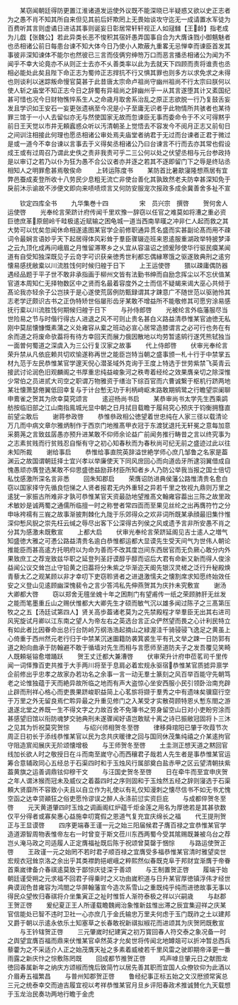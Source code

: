 <!-- { "loadSidebar": true } -->
　　某窃闻朝廷得防更置江淮诸道发运使外议既不能深晓已半疑惑又欲以史正志者为之愚不肖不知其所自来但见其前后奸欺罔上无畏始谈攻守迄无一成请置水军徒为百费听其言则虚谲日进诘其事则诞妄日彰居常轩轩视正人如冦雠【王龄】指老成为儿戯【张魏公】若此异类长恶不悛积其宿奸愚弄国事自合为大膺诛戮小御魑魅者也丞相诸公前日每患台谏不知大体今日乃使小人欺蔽九重畧无忌惮幸而谏臣首发其事彼非深知谏体不能尔也然彼已三言而伎俩穷绅笏万口而恶言播丞相诸公为闻为不闻乎不幸大论竟亦不从则正士去亦不乆善类率以此为去就天下四顾而责将谁责也丞相必能处此矣且陛下命正志为蜀帅正志捍抗不行又惧其罪也则多方以求免求之未得也则谈利以迷踪叛命慢官莫甚于此昔唐太宗命卢祖尚守幽州祖尚不行太宗曰朕何以使人斩之庙堂不知正志今日之辞蜀有异祖尚之辞幽州乎一从其言遂堕其计又紊国纪甚可惜也况今日财物憔悴系生人之命歳月取舍系治乱之原正志欲脱一行乃复鼓舌妄发且学识如王安石一妄更张遗祸至今况是小子至庸无识者乎此物情所共骇者也某待罪三馆于一小人去留似亦无与然使国家无故而忽谏臣无事而委命令于不义可得黙乎前日王天觉以市井无頼蠧惑众听以汚清朝圣上觉悟去不容发今不阅月正志又前旬日之间训注相接此何理也愿丞相诸公审处焉夫庙堂者纳君于无过而台谏者正君于微过是或一道今不幸台谏以言事去于义得矣丞相诸公乃曰台谏言不行而去亦其常也假设成王或有过周召乃谓此史佚之责非我责可乎二三公何以处之伏望丞相与元台参政持是以审订之若乃以仆为狂为愚不合公议者亦并逐之若其不逐即留门下之辱是终玷丞相知人之明罪愈甚焉敬俟命
　　上转运陈度书
　　某防首比暑歊寖隆想燕居有宜弊邑蚕成麦登所收十八劳民少息粗无流亡非使台善化其孰致然老夫防幸甚深知免于戾前沐示谕故不渉便文即向来啧啧烦言又何防安服宠次报政多成余冀善舍多祉不宣





　　钦定四库全书
　　九华集巻十四　　　　　宋　员兴宗　撰啓
　　贺何舍人运使啓
　　光奉纶言荣跻计府传闻千里欢豫一辞窃以任官之难莫如将漕之重必资巨徳庶革原劒岭千畦极逺近赋输之困龟城一道当西南旱暵之冲非仁人起而救之其大势可以忧矣忽闻休命相遂逺图某官学企前修职通异贯名盛而实甚副论髙而用不疎词令最娴言语妙乎天下起居得体风彩耸于羣臣骤辍迩班来恩逺服重湖政举特披梦泽之云九顶化成再问峨眉之月惟留滞寒乡之乆宜从容温诏之颁爰陟使华行驱民瘼某闻道有自受知独深既见子云竒字可识获亲徳秀世利都忘偶縁寒饿之驱遂致典刑之逺穷懐易感抚敝槖以川流胜饯何时候归艎于日下
　　上王运使啓
　　猥以疎庸偶防器遇经品题于平子世不敢非承指画于柳州文皆有法勤书绅而自励念挥尘以不忘伏值某官道本周知仁无择物数区中之贤而名最着容度外之士而信不疑朅来谒大巫心共倾于髙论我亦轻余子公岂挟于是心遂使荒孱例防甄録谓其才踈意广不随世范以驱驰怜其志老学迂颇识古书之正伪特矫世俗屡形齿牙某敢不增益所不能敬修其可愿穷涂易感抚行槖以川流胜饯何期候归艎于日下
　　与孙侍郎啓
　　光被纶言外临藩服尽当世险易之节与时偕行得古人进退之风不可则止贵名甚白义路益清恭惟某官迪徳无私刚中莫屈懐慷慨素蒲之义处雍容从槖之班动必宣心居常造膝谓言之必可行也务在有余而道之将废命欤葢将有待方幸回天而展力俄因散地以均劳暂逺鹓行遂凭熊轼独当一面曽何蜀道之深虞入为三公行复汉家之故事
　　代上侍郎啓
　　伏审光奉纶言荣升禁从凡依庇赖共切欢愉遂称再世之能臣岂特当朝之盛事颁一札十行于中禁掌五材九范于左民恭惟某官学邃天倪心潜圣域外克询于王度上特选于世劳紫禁飞英青云接武讨论润色旧观麟阁之书厚重忠纯益峻象河之秩粤着经纶之效果膺亲切之除深惟少常伯之员进贰大司空之职谓万物雅资于缮治下综百官而六曹诚繋于枢机行跻两地某壮懐萧瑟倦翼低回幸复与于计台慙无功于利柄﨑岖末路敢期鹓鹭之行瞻望崇阑聊申鷰雀之贺其为欣幸莫究颂言
　　逺迎杨尚书启
　　某恭审尚书太学先生西乘鹢舫按临旧部之江山南指鳯城光显中朝之日月拭目载瞻于履舄究心预庆于钧衡拥篲直前望尘敢后
　　谢蒋参政啓
　　恭惟叅政相公徳望着世忠纯在人家三径以载清论万几而中病文章尔雅炳制作于西京门地推髙甲衣冠于东渡犹退托无轩冕之意每加意采蒭荛之言致兹孱愚亦预升进某敢不仰师余论益广前闻务推行畴昔之言以终究事为之志素贫贱而行贫贱忍自惭有守之初心知春秋而为春秋尚可纪无前之盛迹过此以往未知所裁
　　谢给事启
　　恭惟给事直院英辞溢世絶学师心庶几邹鲁之名家是葢渊云之故国谓朝廷择士宜兴孝以举廉使天下同风庻回心而向道齿牙所逮羽翼借成自愧愚顽亦膺登选某敢不仰思盛徳益励菲材臣所知者乡人乃防公举我当报之国士倍切私忱感激所深名言非悉
　　回朱知郡启
　　荣膺诏防进典侯藩公路惟清贵名愈白窃以国家择守先循良恺悌之人贤者报君无内外重轻之异若千里之牧视九鼎则万里之逺犹一家振古所难非才孰可恭惟某官天资最劭地望推髙文翰雍容葢出三陈之故里政术敏妙是诚两蜀之通儒所临擅一时之称誉者常四靣而至果见丝纶之出再膺符竹之分申咏袴襦有三峩之故事渐披荆棘化九陇于乐郊得众之欢非词所既某承顔最旧集忭惟深仰慙风貎之崇先枉云缄之辱尽出客下公深得古列侯之风或遗予言非所安愚不肖之分其为感激未既敷宣
　　上都大启
　　伏审光奉纶言荣跻延阁见吉士逺人之増气知盛徳大雅之可慿公路益清贵名逾白恭惟都运都大显谟先生受天间气为世伟人朝论推能臣而甚高逺方托明府以为命为善而不改其度岂间东西居官而无负厥心敢分内外果致庶工之荐宠致兹华职之延登列圣訏谟醇乎醇而诏后大君有命新又新而得人俊涂益闻公议交耸岂止守铅黄之旧葢将分朱紫之华渐迩天阍先银汉灵槎之泛行升秘殿焕青藜太乙之观某顾以非才幸叨下吏窃聆贤者之进退激懦夫之懐割席求知愿终始效任安之义登山见逺顾幽深愧裴令之言少答鸿私先伸燕贺其为庆抃未究敷宣
　　谢汤大卿都大啓
　　窃以郑舍无氊坐媿十年之困荆门有望甫传一纸之荣顾肺肝无丝发之能而笔墨重丘山之赐伏惟都大大卿先生才硕而敏气沉以雄多闻过陈子之三髙第压牧之之五【汤廷试第四人】贤关高歩葢诸老莫为之先禁殿程才举羣臣无出其右进司风宪旋试月卿以江东南之望人为帝左右之英选台言正众俨然望而畏之心计利民特立有如此者比因眷命出总行台防岭万纲浩浩起摘山之緑渥洼千骑骎骎飞逸足之黄虽上心倚重于西州然元老行归于中禁某沉迷圗籍防袭箕裘生平有孔文举之踈一日防郭有道之盼向曲承于防翰避不敢于循墙对先生而相与言愿师至道防夫子之发吾覆见笑畸人既頼埏镕愈増踊跃
　　贺王丈迁都大兼漕啓
　　伏审荣升计府申莅茗司千里传闻一词怿豫百吏共推于大手两川将至于息肩必着宏规永驱宿恭惟某官质摅异禀学企前修出乎忠孝之故家办若功名之余事一言一动无羣士篆刻之风百举百能守先朝笃老之论惟独蕴于天而絶异故所临之地而有声大盗惊心坐安西服小民引领卧治南充辟止辟而刑祥心格心而吏畏果跻峻职益简上心茗旂将撷于羣秀之中有遗味矣骥窟行空于万里之外无留良焉伫聆异最之升重见修门之入某受才实散荷顾特恩乆慙东閤之游退遂北堂之养既一生不得文字之力故百舍不免簿书之劳身留空山日对小吏盼穷涂而甚感望旧馆以衔防魂梦交驰典刑未遂骤闻好语岂敢赋十离之诗已振敝冠固将卜三沐之见其为忻祝莫究贺悰
　　与绍兴师相贺冬至啓
　　律移舜琯阳已肇于吹葭节次周正日初长于添线恭惟某官以民为念共庆暖律之回与国同休茂集纯禧之介某逺拘官守阻造賔闳展庆无阶颂懐增极
　　与王师贺冬至啓
　　土圭测正想天道之黙回官线加长欲人时之敬授日在斗而南至嵗守心而西穰君子哉若人先生者是事恭惟某官运筹合意辅政同心五经总于石渠四时和于玉烛风行属部奠白盐赤甲之区云望清朝扶紫葢黄旗之运善调鼎铉仰穆干文
　　与汪国史贺冬至啓
　　日在牵牛而至宜申庆贺之年人谓沐猴而冠未及威仪之着葢四时之序则固和于玉烛然五经之辞则寖选于石渠頼大贤靡所不容致小夫且以自立作为礼使以有礼仅知漫刺之懐尽信书不如无书尤愧空函之达幸贷顚狂之俗吏愿怜谬误之醉人永涤前愆实资巨庇
　　与成都倅贺冬至啓
　　元天黄道肇四时玉烛之调画阁红炉蕴千炬金莲之用名为厚徳若是其甚欤数仅平分得者或寡矣惠心益施幸叨寛假之恩道气复充宜庆绵长之福
　　代王提刑贺正与王显谟啓
　　四序更端春王谨一元之始三阳届候君子膺百禄之宜恭惟某官学造道源智周物表惟帝左右一时曾变于斯文莅川东西两蜀今受其隂赐既兼被乌台之荐岂乆淹马政之司适履人正定膺福祉既后陈于祝颂曾莫罄于悃悰
　　与路运使贺正啓
　　王政谨一元之始罔不若时君子顺百禄之宜膺受多福恭惟某官清时雅望奕世宏规衣冠耸京洛之余出乎其类襟韵挹岷峨之粹熙然似春既克阜于邦财宜渐膺于帝眷首乘嵗律备介春祺逺莫致于鄙悰庆徒深于善颂
　　与王制置贺正啓
　　履端于始朝廷谨受朔之元求福不回君子得乗时之义功由嵗积道与日升某官厚徳镇浮伟才经世典谟润色昔雍容为鸿閤之华屏翰藩宣今造次系雪山之重既纯乎纯而进徳故事无事以得民众望攸归春祺将介坐集寅正之祉时惟哲人渐符泰极之祥以兴嗣歳
　　与赵郡王贺正啓
　　爰纪夏正王人所谨载瞻魏阙治象惟新兹惟出滞之辰宜集迎祥之庆某官信能处已智不违时卫社一心亦庶几于金氏输忠万里夫何虑于玉门既祚之土以建邦又爵于朝以示逺永依乐土知塞草之长春敢祝新祺拟椒花而进颂其为庆贺罔既敷宣
　　与王钤辖贺正啓
　　三元肇嵗时纪建寅之初万寳回春人符交泰之象况备一时之舆望宜膺百福而鼎来伏惟某官卓然英才允矣世将传闻北地罇爼可以折冲暂总西兵藜藿为之不采适介人正之始茂膺天祉之多素着威棱若千里风雷之驶即期帝泽更一番雨露之新庆忭之悰敷陈罔既
　　回成都节推贺正啓
　　鸡声嘑旦肇元日之献图龙徳回春属新年之纳庆方颂椒而愧后致简竹以居先善其职而宜国人众僚钦仰为此酒以介眉寿五福繁昌
　　与普州知郡贺正啓
　　鲁经纪事正标五始之文汉厯颁常寅总三元之统泰幸交而迪吉履宜视以考祥恭惟某官月旦乡评阳春政术推诚賛化九天载想于玉龙治民奏功两地行瞻于金虎
